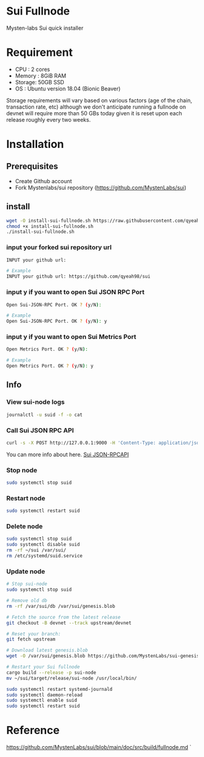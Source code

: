 # Sui Fullnode
Mysten-labs Sui quick installer

# Requirement
- CPU : 2 cores
- Memory : 8GiB RAM
- Storage: 50GB SSD
- OS : Ubuntu version 18.04 (Bionic Beaver)

Storage requirements will vary based on various factors (age of the chain, transaction rate, etc) although we don't anticipate running a fullnode on devnet will require more than 50 GBs today given it is reset upon each release roughly every two weeks.

# Installation
## Prerequisites
- Create Github account
- Fork Mystenlabs/sui repository (https://github.com/MystenLabs/sui)

## install
```bash
wget -O install-sui-fullnode.sh https://raw.githubusercontent.com/qyeah98/sui-installer/main/install-sui-fullnode.sh
chmod +x install-sui-fullnode.sh
./install-sui-fullnode.sh
```

### input your forked sui repository url

```bash
INPUT your github url: 

# Example
INPUT your github url: https://github.com/qyeah98/sui
```

### input y if you want to open Sui JSON RPC Port
```bash
Open Sui-JSON-RPC Port. OK ? (y/N): 

# Example
Open Sui-JSON-RPC Port. OK ? (y/N): y
```

### input y if you want to open Sui Metrics Port
```bash
Open Metrics Port. OK ? (y/N): 

# Example
Open Metrics Port. OK ? (y/N): y
```


## Info
### View sui-node logs
```bash
journalctl -u suid -f -o cat
```

### Call Sui JSON RPC API
```bash
curl -s -X POST http://127.0.0.1:9000 -H 'Content-Type: application/json' -d '{ "jsonrpc":"2.0", "method":"rpc.discover","id":1}' | jq .result.info
```

You can more info about here.
[Sui JSON-RPCAPI](../build/json-rpc.md#sui-json-rpc-api)

### Stop node
```bash
sudo systemctl stop suid
```

### Restart node
```bash
sudo systemctl restart suid
```

### Delete node
```bash
sudo systemctl stop suid
sudo systemctl disable suid
rm -rf ~/sui /var/sui/
rm /etc/systemd/suid.service
```

### Update node
```bash
# Stop sui-node
sudo systemctl stop suid

# Remove old db
rm -rf /var/sui/db /var/sui/genesis.blob

# Fetch the source from the latest release
git checkout -B devnet --track upstream/devnet

# Reset your branch:
git fetch upstream

# Download latest genesis.blob
wget -O /var/sui/genesis.blob https://github.com/MystenLabs/sui-genesis/raw/main/devnet/genesis.blob

# Restart your Sui fullnode
cargo build --release -p sui-node
mv ~/sui/target/release/sui-node /usr/local/bin/

sudo systemctl restart systemd-journald
sudo systemctl daemon-reload
sudo systemctl enable suid
sudo systemctl restart suid
```

# Reference
https://github.com/MystenLabs/sui/blob/main/doc/src/build/fullnode.md
`
